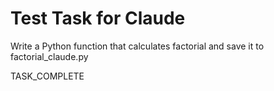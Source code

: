 # Test Task for Claude

Write a Python function that calculates factorial and save it to factorial_claude.py

<!-- Add TASK_COMPLETE here when done -->

TASK_COMPLETE
